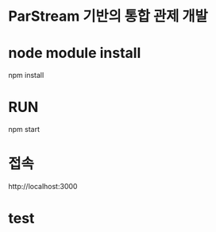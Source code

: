 # ParStream 기반의 통합 관제 개발 

# node module install
npm install

# RUN
npm start

# 접속
http://localhost:3000

# test
